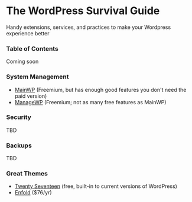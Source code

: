 # The WordPress Survival Guide
Handy extensions, services, and practices to make your Wordpress experience better

### Table of Contents
Coming soon

### System Management
- [MainWP](https://mainwp.com/) (Freemium, but has enough good features you don't need the paid version)
- [ManageWP](https://managewp.com/) (Freemium; not as many free features as MainWP)

### Security
TBD

### Backups
TBD

### Great Themes
- [Twenty Seventeen](https://codex.wordpress.org/Twenty_Seventeen) (free, built-in to current versions of WordPress)
- [Enfold](https://themeforest.net/item/enfold-responsive-multipurpose-theme/4519990) ($76/yr)
